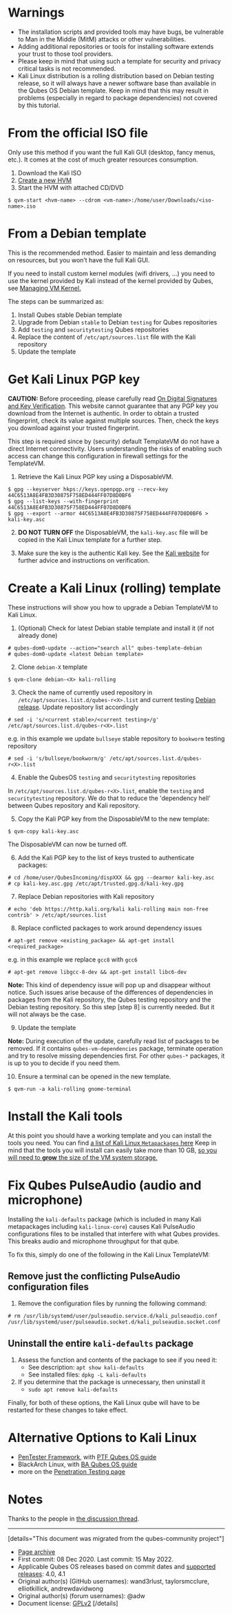 # Warnings

- The installation scripts and provided tools may have bugs, be vulnerable to Man in the Middle (MitM) attacks or other vulnerabilities.
- Adding additional repositories or tools for installing software extends your trust to those tool providers.
- Please keep in mind that using such a template for security and privacy critical tasks is not recommended.
- Kali Linux distribution is a rolling distribution based on Debian testing release, so it will always have a newer software base than available in the Qubes OS Debian template. Keep in mind that this may result in problems (especially in regard to package dependencies) not covered by this tutorial.

# From the official ISO file <a name="hvm4_0"/>

Only use this method if you want the full Kali GUI (desktop, fancy menus, etc.). It comes at the cost of much greater resources consumption.

1.  Download the Kali ISO
2.  [Create a new HVM](https://www.qubes-os.org/doc/standalone-and-hvm/)
3.  Start the HVM with attached CD/DVD

``` shell_session
$ qvm-start <hvm-name> --cdrom <vm-name>:/home/user/Downloads/<iso-name>.iso
```

# From a Debian template <a name="templatevm-from-debian4_0"/>

This is the recommended method. Easier to maintain and less demanding on resources, but you won’t have the full Kali GUI.

If you need to install custom kernel modules (wifi drivers, …) you need to use the kernel provided by Kali instead of the kernel provided by Qubes, see [Managing VM Kernel.](https://www.qubes-os.org/doc/managing-vm-kernel/)

The steps can be summarized as:

1.  Install Qubes stable Debian template
2.  Upgrade from Debian `stable` to Debian `testing` for Qubes repositories
3.  Add `testing` and `securitytesting` Qubes repositories
4.  Replace the content of `/etc/apt/sources.list` file with the Kali repository
5.  Update the template

# Get Kali Linux PGP key

**CAUTION:** Before proceeding, please carefully read [On Digital Signatures and Key Verification](https://www.qubes-os.org/security/verifying-signatures/). This website cannot guarantee that any PGP key you download from the Internet is authentic. In order to obtain a trusted fingerprint, check its value against multiple sources. Then, check the keys you download against your trusted fingerprint.

This step is required since by (security) default TemplateVM do not have a direct Internet connectivity. Users understanding the risks of enabling such access can change this configuration in firewall settings for the TemplateVM.

1.  Retrieve the Kali Linux PGP key using a DisposableVM.

``` shell_session
$ gpg --keyserver hkps://keys.openpgp.org --recv-key 44C6513A8E4FB3D30875F758ED444FF07D8D0BF6
$ gpg --list-keys --with-fingerprint 44C6513A8E4FB3D30875F758ED444FF07D8D0BF6
$ gpg --export --armor 44C6513A8E4FB3D30875F758ED444FF07D8D0BF6 > kali-key.asc
```

2.  **DO NOT TURN OFF** the DisposableVM, the `kali-key.asc` file will be copied in the Kali Linux template for a further step.

3.  Make sure the key is the authentic Kali key. See the [Kali website](https://docs.kali.org/introduction/download-official-kali-linux-images) for further advice and instructions on verification.

# Create a Kali Linux (rolling) template

These instructions will show you how to upgrade a Debian TemplateVM to Kali Linux.

1.  (Optional) Check for latest Debian stable template and install it (if not already done)

``` shell_session
# qubes-dom0-update --action="search all" qubes-template-debian
# qubes-dom0-update <latest Debian template>
```

2.  Clone `debian-X` template

``` shell_session
$ qvm-clone debian-<X> kali-rolling
```

3.  Check the name of currently used repository in `/etc/apt/sources.list.d/qubes-r<X>.list` and current testing [Debian release](https://www.debian.org/releases/). Update repository list accordingly

``` shell_session
# sed -i 's/<current stable>/<current testing>/g' /etc/apt/sources.list.d/qubes-r<X>.list
```

e.g. in this example we update `bullseye` stable repository to `bookworm` testing repository

``` shell_session
# sed -i 's/bullseye/bookworm/g' /etc/apt/sources.list.d/qubes-r<X>.list
```

4.  Enable the QubesOS `testing` and `securitytesting` repositories

In `/etc/apt/sources.list.d/qubes-r<X>.list`, enable the `testing` and `securitytesting` repository. We do that to reduce the 'dependency hell' between Qubes repository and Kali repository.

5.  Copy the Kali PGP key from the DisposableVM to the new template:

``` shell_session
$ qvm-copy kali-key.asc
```

The DisposableVM can now be turned off.

6.  Add the Kali PGP key to the list of keys trusted to authenticate packages:

``` shell_session
# cd /home/user/QubesIncoming/dispXXX && gpg --dearmor kali-key.asc
# cp kali-key.asc.gpg /etc/apt/trusted.gpg.d/kali-key.gpg
```

7.  Replace Debian repositories with Kali repository

``` shell_session
# echo 'deb https://http.kali.org/kali kali-rolling main non-free contrib' > /etc/apt/sources.list
```

8.  Replace conflicted packages to work around dependency issues

``` shell_session
# apt-get remove <existing_package> && apt-get install <required_package>
```

e.g. in this example we replace `gcc8` with `gcc6`

``` shell_session
# apt-get remove libgcc-8-dev && apt-get install libc6-dev
```

**Note:** This kind of dependency issue will pop up and disappear without notice. Such issues arise because of the differences of dependencies in packages from the Kali repository, the Qubes testing repository and the Debian testing repository. So this step \[step 8\] is currently needed. But it will not always be the case.

9.  Update the template

**Note:** During execution of the update, carefully read list of packages to be removed. If it contains `qubes-vm-dependencies` package, terminate operation and try to resolve missing dependencies first. For other `qubes-*` packages, it is up to you to decide if you need them.

10. Ensure a terminal can be opened in the new template.

``` shell_session
$ qvm-run -a kali-rolling gnome-terminal
```

# Install the Kali tools

At this point you should have a working template and you can install the tools you need. You can find [a list of Kali Linux `Metapackages` here](https://www.kali.org/tools/kali-meta/) Keep in mind that the tools you will install can easily take more than 10 GB, [so you will need to **grow** the size of the VM system storage.](https://www.qubes-os.org/doc/resize-disk-image/)

# Fix Qubes PulseAudio (audio and microphone)

Installing the `kali-defaults` package (which is included in many Kali metapackages including `kali-linux-core`) causes Kali PulseAudio configurations files to be installed that interfere with what Qubes provides. This breaks audio and microphone throughput for that qube.

To fix this, simply do one of the following in the Kali Linux TemplateVM:

## Remove just the conflicting PulseAudio configuration files

1.  Remove the configuration files by running the following command:

``` shell_session
# rm /usr/lib/systemd/user/pulseaudio.service.d/kali_pulseaudio.conf /usr/lib/systemd/user/pulseaudio.socket.d/kali_pulseaudio.socket.conf
```

## Uninstall the entire `kali-defaults` package

1.  Assess the function and contents of the package to see if you need it:
    - See description: `apt show kali-defaults`
    - See installed files: `dpkg -L kali-defaults`
2.  If you determine that the package is unnecessary, then uninstall it
    - `sudo apt remove kali-defaults`

Finally, for both of these options, the Kali Linux qube will have to be restarted for these changes to take effect.

# Alternative Options to Kali Linux

- [PenTester Framework](https://www.trustedsec.com/may-2015/new-tool-the-pentesters-framework-ptf-released/), with [PTF Qubes OS guide](https://www.qubes-os.org/doc/pentesting/ptf/)
- BlackArch Linux, with [BA Qubes OS guide](https://www.qubes-os.org/doc/pentesting/blackarch/)
- more on the [Penetration Testing page](https://www.qubes-os.org/doc/pentesting/)

# Notes

Thanks to the people in [the discussion thread](https://github.com/QubesOS/qubes-issues/issues/1981).

------------------------------------------------------------------------

[details="This document was migrated from the qubes-community project"]
- [Page archive](https://github.com/Qubes-Community/Contents/blob/master/docs/os/pentesting/kali.md)
- First commit: 08 Dec 2020. Last commit: 15 May 2022.
- Applicable Qubes OS releases based on commit dates and [supported releases](https://www.qubes-os.org/doc/supported-releases/): 4.0, 4.1
- Original author(s) (GitHub usernames): wand3rlust, taylorsmcclure, elliotkillick, andrewdavidwong
- Original author(s) (forum usernames): @adw
- Document license: [GPLv2](https://www.gnu.org/licenses/old-licenses/gpl-2.0.html)
[/details]

<div data-theme-toc="true"> </div>